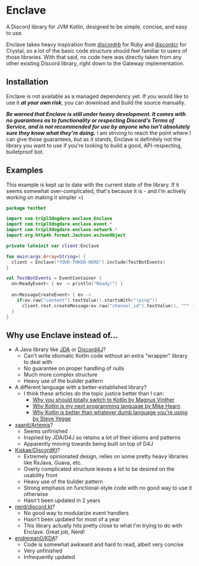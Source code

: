 # Enclave
A Discord library for JVM Kotlin, designed to be simple, concise, and easy to use.

Enclave takes heavy inspiration from [discordrb](https://github.com/meew0/discordrb/)
for Ruby and [discordcr](https://github.com/meew0/discordcr/) for Crystal, so a lot of the basic
code structure should feel familiar to users of those libraries. With that said, no
code here was directly taken from any other existing Discord library, right down to
the Gateway implementation.

## Installation
Enclave is not available as a managed dependency yet. 
If you would like to use it ***at your own risk***, you can download and
build the source manually.

***Be warned that Enclave is still under heavy development.
It comes with no guarantees as to functionality or respecting
Discord's Terms of Service, and is not recommended for use by anyone
who isn't absolutely sure they know what they're doing.*** I am striving
to reach the point where I can give those guarantees, but as it
stands, Enclave is definitely not the library you want to use if
you're looking to build a good, API-respecting, bulletproof bot.

## Examples
This example is kept up to date with the current state of the library.
If it seems somewhat over-complicated, that's because it is - and I'm
actively working on making it simpler =)

```kotlin
package testbot

import com.tripl3dogdare.enclave.Enclave
import com.tripl3dogdare.enclave.event.*
import com.tripl3dogdare.enclave.network.*
import org.http4k.format.Jackson.asJsonObject

private lateinit var client:Enclave

fun main(args:Array<String>) {
  client = Enclave("YOUR-TOKEN-HERE").include(TestBotEvents)
}

val TestBotEvents = EventContainer {
  on<ReadyEvent> { ev -> println("Ready!") }
    
  on<MessageCreateEvent> { ev ->
    if(ev.raw["content"].textValue().startsWith("!ping"))
      client.rest.createMessage(ev.raw["channel_id"].textValue(), """ {"content":"Pong!"} """.asJsonObject())
  }
}
```

## Why use Enclave instead of...

- A Java library like [JDA](https://github.com/DV8FromTheWorld/JDA) or 
  [Discord4J](https://github.com/Discord4J/Discord4J)?
  - Can't write idiomatic Kotlin code without an extra "wrapper" library to deal with
  - No guarantee on proper handling of nulls
  - Much more complex structure
  - Heavy use of the builder pattern
- A different language with a better-established library?
  - I think these articles do the topic justice better than I can:
    - [Why you should totally switch to Kotlin by Magnus Vinther](https://medium.com/@magnus.chatt/why-you-should-totally-switch-to-kotlin-c7bbde9e10d5)
    - [Why Kotlin is my next programming language by Mike Hearn](https://medium.com/@octskyward/why-kotlin-is-my-next-programming-language-c25c001e26e3)
    - [Why Kotlin is better than whatever dumb language you're using by Steve Yegge](https://steve-yegge.blogspot.com/2017/05/why-kotlin-is-better-than-whatever-dumb.html)
- [xaanit/Artemis](https://github.com/xaanit/Artemis)?
  - Seems unfinished
  - Inspired by JDA/D4J so retains a lot of their idioms and patterns
  - Apparently moving towards being built on top of D4J
- [Kiskae/DiscordKt](https://github.com/Kiskae/DiscordKt)?
  - Extremely opinionated design, relies on some pretty heavy libraries like
    RxJava, Guava, etc.
  - Overly complicated structure leaves a lot to be desired on the usability
    front
  - Heavy use of the builder pattern
  - Strong emphasis on functional-style code with no good way to use it otherwise
  - Hasn't been updated in 2 years
- [nerd/discord.kt](https://github.com/nerd/discord.kt)?
  - No good way to modularize event handlers
  - Hasn't been updated for most of a year
  - This library actually hits pretty close to what I'm trying to do with Enclave.
    Great job, Nerd!
- [endreman0/KDA](https://github.com/endreman0/KDA)?
  - Code is somewhat awkward and hard to read, albeit very concise
  - Very unfinished
  - Infrequently updated
